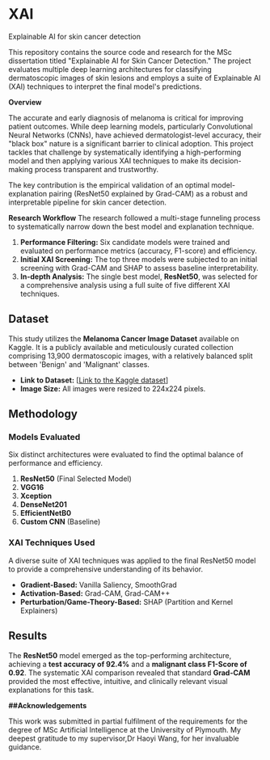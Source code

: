 # XAI
Explainable AI for skin cancer detection


This repository contains the source code and research for the MSc dissertation titled "Explainable AI for Skin Cancer Detection." The project evaluates multiple deep learning architectures for classifying dermatoscopic images of skin lesions and employs a suite of Explainable AI (XAI) techniques to interpret the final model's predictions.

**Overview**

The accurate and early diagnosis of melanoma is critical for improving patient outcomes. While deep learning models, particularly Convolutional Neural Networks (CNNs), have achieved dermatologist-level accuracy, their "black box" nature is a significant barrier to clinical adoption. This project tackles that challenge by systematically identifying a high-performing model and then applying various XAI techniques to make its decision-making process transparent and trustworthy.

The key contribution is the empirical validation of an optimal model-explanation pairing (ResNet50 explained by Grad-CAM) as a robust and interpretable pipeline for skin cancer detection.

**Research Workflow**
The research followed a multi-stage funneling process to systematically narrow down the best model and explanation technique.

1.  **Performance Filtering:** Six candidate models were trained and evaluated on performance metrics (accuracy, F1-score) and efficiency.
2.  **Initial XAI Screening:** The top three models were subjected to an initial screening with Grad-CAM and SHAP to assess baseline interpretability.
3.  **In-depth Analysis:** The single best model, **ResNet50**, was selected for a comprehensive analysis using a full suite of five different XAI techniques.

## Dataset

This study utilizes the **Melanoma Cancer Image Dataset** available on Kaggle. It is a publicly available and meticulously curated collection comprising 13,900 dermatoscopic images, with a relatively balanced split between 'Benign' and 'Malignant' classes.

- **Link to Dataset:** [[Link to the Kaggle dataset](https://www.kaggle.com/datasets/bhaveshmittal/melanoma-cancer-dataset)]
- **Image Size:** All images were resized to 224x224 pixels.

## Methodology

### Models Evaluated
Six distinct architectures were evaluated to find the optimal balance of performance and efficiency.
1.  **ResNet50** (Final Selected Model)
2.  **VGG16**
3.  **Xception**
4.  **DenseNet201**
5.  **EfficientNetB0**
6.  **Custom CNN** (Baseline)

### XAI Techniques Used
A diverse suite of XAI techniques was applied to the final ResNet50 model to provide a comprehensive understanding of its behavior.
* **Gradient-Based:** Vanilla Saliency, SmoothGrad
* **Activation-Based:** Grad-CAM, Grad-CAM++
* **Perturbation/Game-Theory-Based:** SHAP (Partition and Kernel Explainers)

## Results

The **ResNet50** model emerged as the top-performing architecture, achieving a **test accuracy of 92.4%** and a **malignant class F1-Score of 0.92**. The systematic XAI comparison revealed that standard **Grad-CAM** provided the most effective, intuitive, and clinically relevant visual explanations for this task.

**##Acknowledgements**

This work was submitted in partial fulfilment of the requirements for the degree of MSc Artificial Intelligence at the University of Plymouth. My deepest gratitude to my supervisor,Dr Haoyi Wang, for her invaluable guidance.
